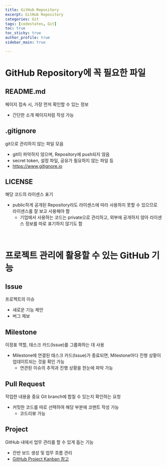 ```yaml
---
title: GitHub Repository
excerpt: GitHub Repository
categories: Git
tags: [codestates, Git]
toc: true
toc_sticky: true
author_profile: true
sidebar_main: true

---
```

# GitHub Repository에 꼭 필요한 파일

## README.md
페이지 접속 시, 가장 먼저 확인할 수 있는 정보
- 간단한 소개 페이지처럼 작성 가능

## .gitignore
git으로 관리하지 않는 파일 모음
 - git이 파악하지 않으며, Repository에 push되지 않음
 - secret token, 설정 파일, 공유가 필요하지 않는 파일 등
 - https://www.gitignore.io

## LICENSE
해당 코드의 라이센스 표기
- public하게 공개된 Repository라도 라이센스에 따라 사용하지 못할 수 있으므로 라이센스를 잘 보고 사용해야 함
  - 기업에서 사용하는 코드는 private으로 관리하고, 외부에 공개하지 않아 라이센스 정보를 따로 표기하지 않기도 함

<br>

# 프로젝트 관리에 활용할 수 있는 GitHub 기능

## Issue
프로젝트의 이슈
- 새로운 기능 제안 
- 버그 제보

## Milestone
이정표 역할, 태스크 카드(Issue)를 그룹화하는 데 사용
- Milestone에 연결된 태스크 카드(Issue)가 종료되면, Milestone마다 진행 상황이 업데이트되는 것을 확인 가능
  - 연관된 이슈의 추적과 진행 상황을 한눈에 파악 가능

## Pull Request
작업한 내용을 중요 Git branch에 합칠 수 있는지 확인하는 요청
- 커밋한 코드를 따로 선택하여 해당 부분에 코멘트 작성 가능
  - 코드리뷰 가능

## Project
GitHub 내에서 업무 관리를 할 수 있게 돕는 기능
- 칸반 보드 생성 및 업무 흐름 관리
- [GitHub Project Kanban 참고](https://jsoocha.github.io/git/codestates81-2)